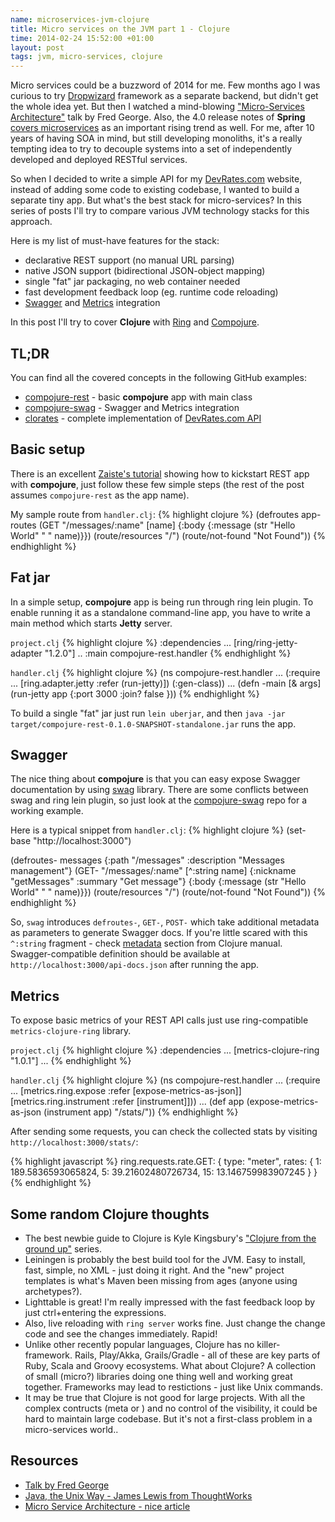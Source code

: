 ```yaml
--- 
name: microservices-jvm-clojure
title: Micro services on the JVM part 1 - Clojure
time: 2014-02-24 15:52:00 +01:00
layout: post
tags: jvm, micro-services, clojure
---
```

Micro services could be a buzzword of 2014 for me. Few months ago I was curious to try [Dropwizard](http://www.dropwizard.io/) framework as a separate backend, but didn't get the whole idea yet. But then I watched a mind-blowing ["Micro-Services Architecture"](http://www.youtube.com/watch?v=2rKEveL55TY) talk by Fred George. Also, the 4.0 release notes of **Spring** [covers microservices](https://spring.io/blog/2013/12/12/announcing-spring-framework-4-0-ga-release) as an important rising trend as well. For me, after 10 years of having SOA in mind, but still developing monoliths, it's a really tempting idea to try to decouple systems into a set of independently developed and deployed RESTful services.

So when I decided to write a simple API for my [DevRates.com](http://devrates.com) website, instead of adding some code to existing codebase, I wanted to build a separate tiny app. But what's the best stack for micro-services? In this series of posts I'll try to compare various JVM technology stacks for this approach.

Here is my list of must-have features for the stack:

* declarative REST support (no manual URL parsing)
* native JSON support (bidirectional JSON-object mapping)
* single "fat" jar packaging, no web container needed
* fast development feedback loop (eg. runtime code reloading)
* [Swagger](https://github.com/wordnik/swagger-core) and [Metrics](http://metrics.codahale.com/) integration

In this post I'll try to cover **Clojure** with [Ring](https://github.com/ring-clojure/ring) and [Compojure](https://github.com/weavejester/compojure).

## TL;DR ##
You can find all the covered concepts in the following GitHub examples:

* [compojure-rest](https://github.com/pjagielski/microservices-jvm/tree/master/compojure-rest) - basic **compojure** app with main class
* [compojure-swag](https://github.com/pjagielski/microservices-jvm/tree/master/compojure-swag) - Swagger and Metrics integration
* [clorates](http://github.com/pjagielski/clorates) - complete implementation of [DevRates.com API](http://devrates.com/api/swagger/index.html)

## Basic setup ##
There is an excellent [Zaiste's tutorial](http://zaiste.net/2014/02/web_applications_in_clojure_all_the_way_with_compojure_and_om/) showing how to kickstart REST app with **compojure**, just follow these few simple steps (the rest of the post assumes `compojure-rest` as the app name).

My sample route from `handler.clj`:
{% highlight clojure %}
(defroutes app-routes
  (GET "/messages/:name" [name] {:body {:message (str "Hello World" " " name)}})
  (route/resources "/")
  (route/not-found "Not Found"))
{% endhighlight %}

## Fat jar ##
In a simple setup, **compojure** app is being run through ring lein plugin. To enable running it as a standalone command-line app, you have to write a main method which starts **Jetty** server.

`project.clj`
{% highlight clojure %}
 :dependencies ...
         [ring/ring-jetty-adapter "1.2.0"]
         ..
 :main compojure-rest.handler
{% endhighlight %}

`handler.clj`
{% highlight clojure %}
(ns compojure-rest.handler
 ...
 (:require ...
   [ring.adapter.jetty :refer (run-jetty)])
   (:gen-class))
...
(defn -main [& args]
  (run-jetty app {:port 3000 :join? false }))
{% endhighlight %}

To build a single "fat" jar just run `lein uberjar`, and then `java -jar target/compojure-rest-0.1.0-SNAPSHOT-standalone.jar` runs the app.

## Swagger ##
The nice thing about **compojure** is that you can easy expose Swagger documentation by using [swag](https://github.com/narkisr/swag) library. There are some conflicts between swag and ring lein plugin, so just look at the [compojure-swag]() repo for a working example. 

Here is a typical snippet from `handler.clj`:
{% highlight clojure %}
(set-base "http://localhost:3000")

(defroutes- messages {:path "/messages" :description "Messages management"}
  (GET- "/messages/:name" [^:string name] {:nickname "getMessages" :summary "Get message"}
      {:body {:message (str "Hello World" " " name)}})
  (route/resources "/")
  (route/not-found "Not Found"))
{% endhighlight %}

So, `swag` introduces `defroutes-`, `GET-`, `POST-` which take additional metadata as parameters to generate Swagger docs. If you're little scared with this `^:string` fragment - check [metadata](http://clojure.org/metadata) section from Clojure manual. Swagger-compatible definition should be available at `http://localhost:3000/api-docs.json` after running the app.

## Metrics ##

To expose basic metrics of your REST API calls just use ring-compatible `metrics-clojure-ring` library.

`project.clj`
{% highlight clojure %}
 :dependencies ...
         [metrics-clojure-ring "1.0.1"]
         ...
{% endhighlight %}

`handler.clj`
{% highlight clojure %}
(ns compojure-rest.handler
 ...
 (:require ...
    [metrics.ring.expose :refer [expose-metrics-as-json]]
    [metrics.ring.instrument :refer [instrument]]))
...
(def app (expose-metrics-as-json (instrument app) "/stats/"))
{% endhighlight %}

After sending some requests, you can check the collected stats by visiting `http://localhost:3000/stats/`:

{% highlight javascript %}
ring.requests.rate.GET: {
    type: "meter",
        rates: {
        1: 189.5836593065824,
        5: 39.21602480726734,
        15: 13.146759983907245
        }
    }
{% endhighlight %}

## Some random Clojure thoughts ##

* The best newbie guide to Clojure is Kyle Kingsbury's ["Clojure from the ground up"](http://aphyr.com/tags/Clojure-from-the-ground-up) series.
* Leiningen is probably the best build tool for the JVM. Easy to install, fast, simple, no XML - just doing it right. And the "new" project templates is what's Maven been missing from ages (anyone using archetypes?).
* Lighttable is great! I'm really impressed with the fast feedback loop by just ctrl+entering the expressions. 
* Also, live reloading with `ring server` works fine. Just change the change code and see the changes immediately. Rapid!
* Unlike other recently popular languages, Clojure has no killer-framework. Rails, Play/Akka, Grails/Gradle - all of these are key parts of Ruby, Scala and Groovy ecosystems. What about Clojure? A collection of small (micro?) libraries doing one thing well and working great together. Frameworks may lead to restictions - just like Unix commands.
* It may be true that Clojure is not good for large projects. With all the complex contructs (meta or ) and no control of the visibility, it could be hard to maintain large codebase. But it's not a first-class problem in a micro-services world..

## Resources ##
* [Talk by Fred George](https://www.youtube.com/watch?v=2rKEveL55TY)
* [Java, the Unix Way - James Lewis from ThoughtWorks](http://www.infoq.com/presentations/Micro-Services)
* [Micro Service Architecture - nice article](http://yobriefca.se/blog/2013/04/29/micro-service-architecture/)